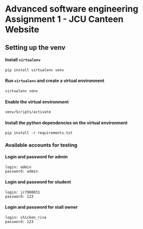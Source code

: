 # Advanced software engineering Assignment 1 - JCU Canteen Website

## Setting up the venv

#### Install `virtualenv`
```
pip install virtualenv venv
```
#### Run `virtualenv` and create a virtual environment
```
virtualenv venv
```
#### Enable the virtual environment
```
venv/Scripts/activate
```
#### Install the python dependencies on the virtual environment
```
pip install -r requirements.txt
```

### Available accounts for testing

#### Login and password for admin

```
login: admin
password: admin
```

#### Login and password for student

```
login: jc7900031
password: 123
```

#### Login and password for stall owner

```
login: chicken_rice
password: 123
```